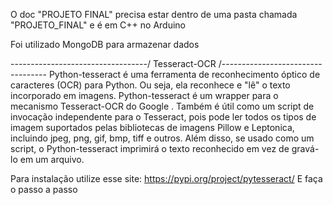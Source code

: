 O doc "PROJETO FINAL" precisa estar dentro de uma pasta chamada "PROJETO_FINAL" e é em C++ no Arduino

Foi utilizado MongoDB para armazenar dados

----------------------------------/ Tesseract-OCR /---------------------------------- 
Python-tesseract é uma ferramenta de reconhecimento óptico de caracteres (OCR) para Python. Ou seja, ela reconhece e "lê" o texto incorporado em imagens.
Python-tesseract é um wrapper para o mecanismo Tesseract-OCR do Google . Também é útil como um script de invocação independente para o Tesseract, pois pode ler 
todos os tipos de imagem suportados pelas bibliotecas de imagens Pillow e Leptonica, incluindo jpeg, png, gif, bmp, tiff e outros. Além disso, se usado como um script,
o Python-tesseract imprimirá o texto reconhecido em vez de gravá-lo em um arquivo.

Para instalação utilize esse site: https://pypi.org/project/pytesseract/
E faça o passo a passo 
